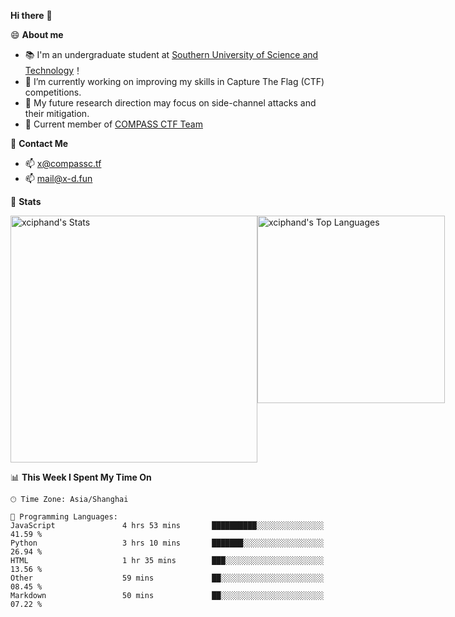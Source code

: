 **Hi there** 👋


😄 **About me**

- 📚 I'm an undergraduate student at [Southern University of Science and Technology](https://www.sustech.edu.cn)！
- 🌱 I’m currently working on improving my skills in Capture The Flag (CTF) competitions.
- 🔭 My future research direction may focus on side-channel attacks and their mitigation.
- 🚩 Current member of [COMPASS CTF Team](https://blog.compassc.tf/) 

👋 **Contact Me**

- 📫 [x@compassc.tf](mailto:x@compassc.tf)
- 📫 [mail@x-d.fun](mailto:mail@x-d.fun)

🌟 **Stats**

<div style="display: flex; justify-content: space-between;">
  <img src="https://github-readme-stats-ten-dusky-26.vercel.app/api?username=xciphand&theme=vue-dark&show_icons=true&hide_border=true&count_private=true" alt="xciphand's Stats" width="395" />
  <img src="https://github-readme-stats-ten-dusky-26.vercel.app/api/top-langs/?username=xciphand&theme=vue-dark&show_icons=true&hide_border=true&layout=compact" alt="xciphand's Top Languages" width="300" />
</div>


<!--START_SECTION:waka-->
📊 **This Week I Spent My Time On** 

```text
🕑︎ Time Zone: Asia/Shanghai

💬 Programming Languages: 
JavaScript               4 hrs 53 mins       ██████████░░░░░░░░░░░░░░░   41.59 % 
Python                   3 hrs 10 mins       ███████░░░░░░░░░░░░░░░░░░   26.94 % 
HTML                     1 hr 35 mins        ███░░░░░░░░░░░░░░░░░░░░░░   13.56 % 
Other                    59 mins             ██░░░░░░░░░░░░░░░░░░░░░░░   08.45 % 
Markdown                 50 mins             ██░░░░░░░░░░░░░░░░░░░░░░░   07.22 % 
```


<!--END_SECTION:waka-->
